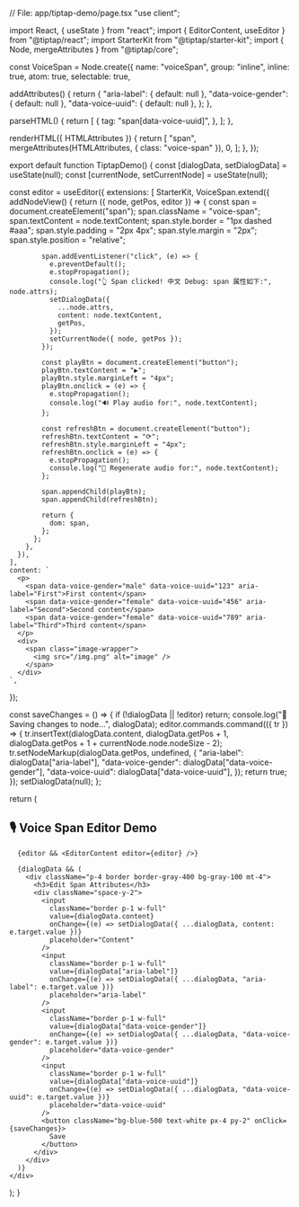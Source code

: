 // File: app/tiptap-demo/page.tsx
"use client";

import React, { useState } from "react";
import { EditorContent, useEditor } from "@tiptap/react";
import StarterKit from "@tiptap/starter-kit";
import { Node, mergeAttributes } from "@tiptap/core";

const VoiceSpan = Node.create({
  name: "voiceSpan",
  group: "inline",
  inline: true,
  atom: true,
  selectable: true,

  addAttributes() {
    return {
      "aria-label": { default: null },
      "data-voice-gender": { default: null },
      "data-voice-uuid": { default: null },
    };
  },

  parseHTML() {
    return [
      {
        tag: "span[data-voice-uuid]",
      },
    ];
  },

  renderHTML({ HTMLAttributes }) {
    return [
      "span",
      mergeAttributes(HTMLAttributes, { class: "voice-span" }),
      0,
    ];
  },
});

export default function TiptapDemo() {
  const [dialogData, setDialogData] = useState<any>(null);
  const [currentNode, setCurrentNode] = useState<any>(null);

  const editor = useEditor({
    extensions: [
      StarterKit,
      VoiceSpan.extend({
        addNodeView() {
          return ({ node, getPos, editor }) => {
            const span = document.createElement("span");
            span.className = "voice-span";
            span.textContent = node.textContent;
            span.style.border = "1px dashed #aaa";
            span.style.padding = "2px 4px";
            span.style.margin = "2px";
            span.style.position = "relative";

            span.addEventListener("click", (e) => {
              e.preventDefault();
              e.stopPropagation();
              console.log("👆 Span clicked! 中文 Debug: span 属性如下:", node.attrs);
              setDialogData({
                ...node.attrs,
                content: node.textContent,
                getPos,
              });
              setCurrentNode({ node, getPos });
            });

            const playBtn = document.createElement("button");
            playBtn.textContent = "▶";
            playBtn.style.marginLeft = "4px";
            playBtn.onclick = (e) => {
              e.stopPropagation();
              console.log("🔊 Play audio for:", node.textContent);
            };

            const refreshBtn = document.createElement("button");
            refreshBtn.textContent = "⟳";
            refreshBtn.style.marginLeft = "4px";
            refreshBtn.onclick = (e) => {
              e.stopPropagation();
              console.log("🔁 Regenerate audio for:", node.textContent);
            };

            span.appendChild(playBtn);
            span.appendChild(refreshBtn);

            return {
              dom: span,
            };
          };
        },
      }),
    ],
    content: `
      <p>
        <span data-voice-gender="male" data-voice-uuid="123" aria-label="First">First content</span>
        <span data-voice-gender="female" data-voice-uuid="456" aria-label="Second">Second content</span>
        <span data-voice-gender="female" data-voice-uuid="789" aria-label="Third">Third content</span>
      </p>
      <div>
        <span class="image-wrapper">
          <img src="/img.png" alt="image" />
        </span>
      </div>
    `,
  });

  const saveChanges = () => {
    if (!dialogData || !editor) return;
    console.log("💾 Saving changes to node...", dialogData);
    editor.commands.command(({ tr }) => {
      tr.insertText(dialogData.content, dialogData.getPos + 1, dialogData.getPos + 1 + currentNode.node.nodeSize - 2);
      tr.setNodeMarkup(dialogData.getPos, undefined, {
        "aria-label": dialogData["aria-label"],
        "data-voice-gender": dialogData["data-voice-gender"],
        "data-voice-uuid": dialogData["data-voice-uuid"],
      });
      return true;
    });
    setDialogData(null);
  };

  return (
    <div className="p-4 space-y-4">
      <h2 className="text-xl font-bold">🎙️ Voice Span Editor Demo</h2>

      {editor && <EditorContent editor={editor} />}

      {dialogData && (
        <div className="p-4 border border-gray-400 bg-gray-100 mt-4">
          <h3>Edit Span Attributes</h3>
          <div className="space-y-2">
            <input
              className="border p-1 w-full"
              value={dialogData.content}
              onChange={(e) => setDialogData({ ...dialogData, content: e.target.value })}
              placeholder="Content"
            />
            <input
              className="border p-1 w-full"
              value={dialogData["aria-label"]}
              onChange={(e) => setDialogData({ ...dialogData, "aria-label": e.target.value })}
              placeholder="aria-label"
            />
            <input
              className="border p-1 w-full"
              value={dialogData["data-voice-gender"]}
              onChange={(e) => setDialogData({ ...dialogData, "data-voice-gender": e.target.value })}
              placeholder="data-voice-gender"
            />
            <input
              className="border p-1 w-full"
              value={dialogData["data-voice-uuid"]}
              onChange={(e) => setDialogData({ ...dialogData, "data-voice-uuid": e.target.value })}
              placeholder="data-voice-uuid"
            />
            <button className="bg-blue-500 text-white px-4 py-2" onClick={saveChanges}>
              Save
            </button>
          </div>
        </div>
      )}
    </div>
  );
}
